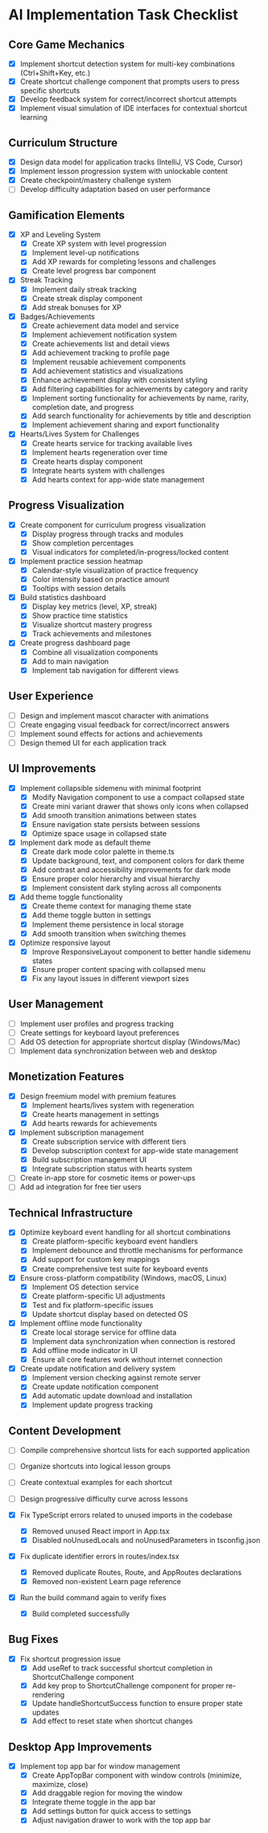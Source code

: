 # AI Implementation Task Checklist

## Core Game Mechanics
- [x] Implement shortcut detection system for multi-key combinations (Ctrl+Shift+Key, etc.)
- [x] Create shortcut challenge component that prompts users to press specific shortcuts
- [x] Develop feedback system for correct/incorrect shortcut attempts
- [x] Implement visual simulation of IDE interfaces for contextual shortcut learning

## Curriculum Structure
- [x] Design data model for application tracks (IntelliJ, VS Code, Cursor)
- [x] Implement lesson progression system with unlockable content
- [x] Create checkpoint/mastery challenge system
- [ ] Develop difficulty adaptation based on user performance

## Gamification Elements
- [x] XP and Leveling System
  - [x] Create XP system with level progression
  - [x] Implement level-up notifications
  - [x] Add XP rewards for completing lessons and challenges
  - [x] Create level progress bar component
- [x] Streak Tracking
  - [x] Implement daily streak tracking
  - [x] Create streak display component
  - [x] Add streak bonuses for XP
- [x] Badges/Achievements
  - [x] Create achievement data model and service
  - [x] Implement achievement notification system
  - [x] Create achievements list and detail views
  - [x] Add achievement tracking to profile page
  - [x] Implement reusable achievement components
  - [x] Add achievement statistics and visualizations
  - [x] Enhance achievement display with consistent styling
  - [x] Add filtering capabilities for achievements by category and rarity
  - [x] Implement sorting functionality for achievements by name, rarity, completion date, and progress
  - [x] Add search functionality for achievements by title and description
  - [x] Implement achievement sharing and export functionality
- [x] Hearts/Lives System for Challenges
  - [x] Create hearts service for tracking available lives
  - [x] Implement hearts regeneration over time
  - [x] Create hearts display component
  - [x] Integrate hearts system with challenges
  - [x] Add hearts context for app-wide state management

## Progress Visualization

- [x] Create component for curriculum progress visualization
  - [x] Display progress through tracks and modules
  - [x] Show completion percentages
  - [x] Visual indicators for completed/in-progress/locked content

- [x] Implement practice session heatmap
  - [x] Calendar-style visualization of practice frequency
  - [x] Color intensity based on practice amount
  - [x] Tooltips with session details

- [x] Build statistics dashboard
  - [x] Display key metrics (level, XP, streak)
  - [x] Show practice time statistics
  - [x] Visualize shortcut mastery progress
  - [x] Track achievements and milestones

- [x] Create progress dashboard page
  - [x] Combine all visualization components
  - [x] Add to main navigation
  - [x] Implement tab navigation for different views

## User Experience
- [ ] Design and implement mascot character with animations
- [ ] Create engaging visual feedback for correct/incorrect answers
- [ ] Implement sound effects for actions and achievements
- [ ] Design themed UI for each application track

## UI Improvements
- [x] Implement collapsible sidemenu with minimal footprint
  - [x] Modify Navigation component to use a compact collapsed state
  - [x] Create mini variant drawer that shows only icons when collapsed
  - [x] Add smooth transition animations between states
  - [x] Ensure navigation state persists between sessions
  - [x] Optimize space usage in collapsed state

- [x] Implement dark mode as default theme
  - [x] Create dark mode color palette in theme.ts
  - [x] Update background, text, and component colors for dark theme
  - [x] Add contrast and accessibility improvements for dark mode
  - [x] Ensure proper color hierarchy and visual hierarchy
  - [x] Implement consistent dark styling across all components

- [x] Add theme toggle functionality
  - [x] Create theme context for managing theme state
  - [x] Add theme toggle button in settings
  - [x] Implement theme persistence in local storage
  - [x] Add smooth transition when switching themes

- [x] Optimize responsive layout
  - [x] Improve ResponsiveLayout component to better handle sidemenu states
  - [x] Ensure proper content spacing with collapsed menu
  - [x] Fix any layout issues in different viewport sizes

## User Management
- [ ] Implement user profiles and progress tracking
- [ ] Create settings for keyboard layout preferences
- [ ] Add OS detection for appropriate shortcut display (Windows/Mac)
- [ ] Implement data synchronization between web and desktop

## Monetization Features
- [x] Design freemium model with premium features
  - [x] Implement hearts/lives system with regeneration
  - [x] Create hearts management in settings
  - [x] Add hearts rewards for achievements
- [x] Implement subscription management
  - [x] Create subscription service with different tiers
  - [x] Develop subscription context for app-wide state management
  - [x] Build subscription management UI
  - [x] Integrate subscription status with hearts system
- [ ] Create in-app store for cosmetic items or power-ups
- [ ] Add ad integration for free tier users

## Technical Infrastructure
- [x] Optimize keyboard event handling for all shortcut combinations
  - [x] Create platform-specific keyboard event handlers
  - [x] Implement debounce and throttle mechanisms for performance
  - [x] Add support for custom key mappings
  - [x] Create comprehensive test suite for keyboard events
- [x] Ensure cross-platform compatibility (Windows, macOS, Linux)
  - [x] Implement OS detection service
  - [x] Create platform-specific UI adjustments
  - [x] Test and fix platform-specific issues
  - [x] Update shortcut display based on detected OS
- [x] Implement offline mode functionality
  - [x] Create local storage service for offline data
  - [x] Implement data synchronization when connection is restored
  - [x] Add offline mode indicator in UI
  - [x] Ensure all core features work without internet connection
- [x] Create update notification and delivery system
  - [x] Implement version checking against remote server
  - [x] Create update notification component
  - [x] Add automatic update download and installation
  - [x] Implement update progress tracking

## Content Development
- [ ] Compile comprehensive shortcut lists for each supported application
- [ ] Organize shortcuts into logical lesson groups
- [ ] Create contextual examples for each shortcut
- [ ] Design progressive difficulty curve across lessons

- [x] Fix TypeScript errors related to unused imports in the codebase
  - [x] Removed unused React import in App.tsx
  - [x] Disabled noUnusedLocals and noUnusedParameters in tsconfig.json
- [x] Fix duplicate identifier errors in routes/index.tsx
  - [x] Removed duplicate Routes, Route, and AppRoutes declarations
  - [x] Removed non-existent Learn page reference
- [x] Run the build command again to verify fixes
  - [x] Build completed successfully

## Bug Fixes
- [x] Fix shortcut progression issue
  - [x] Add useRef to track successful shortcut completion in ShortcutChallenge component
  - [x] Add key prop to ShortcutChallenge component for proper re-rendering
  - [x] Update handleShortcutSuccess function to ensure proper state updates
  - [x] Add effect to reset state when shortcut changes

## Desktop App Improvements
- [x] Implement top app bar for window management
  - [x] Create AppTopBar component with window controls (minimize, maximize, close)
  - [x] Add draggable region for moving the window
  - [x] Integrate theme toggle in the app bar
  - [x] Add settings button for quick access to settings
  - [x] Adjust navigation drawer to work with the top app bar 